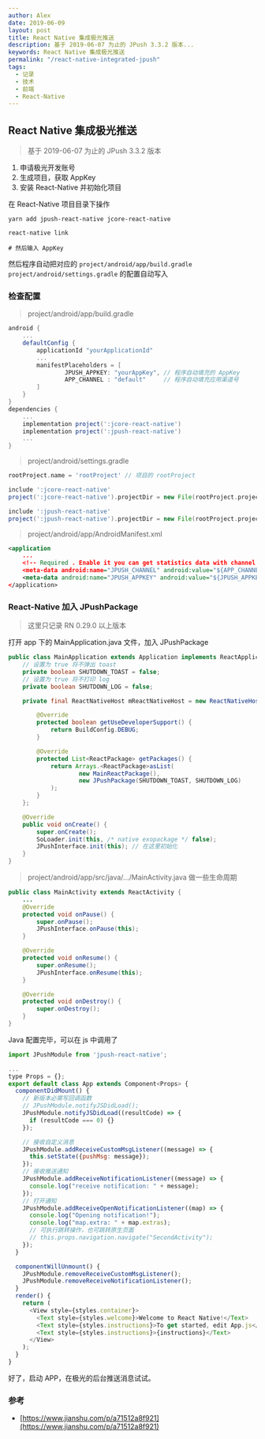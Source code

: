 ```yaml
---
author: Alex
date: 2019-06-09
layout: post
title: React Native 集成极光推送
description: 基于 2019-06-07 为止的 JPush 3.3.2 版本...
keywords: React Native 集成极光推送
permalink: "/react-native-integrated-jpush"
tags:
  - 记录
  - 技术
  - 前端
  - React-Native
---
```


## React Native 集成极光推送

> 基于 2019-06-07 为止的 JPush 3.3.2 版本

1. 申请极光开发账号
2. 生成项目，获取 AppKey
3. 安装 React-Native 并初始化项目

在 React-Native 项目目录下操作

```shell
yarn add jpush-react-native jcore-react-native

react-native link

# 然后输入 AppKey
```

然后程序自动把对应的 `project/android/app/build.gradle` `project/android/settings.gradle` 的配置自动写入

### 检查配置

> project/android/app/build.gradle

```gradle
android {
    ...
    defaultConfig {
        applicationId "yourApplicationId"
        ...
        manifestPlaceholders = [
                JPUSH_APPKEY: "yourAppKey", // 程序自动填充的 AppKey
                APP_CHANNEL : "default"     // 程序自动填充应用渠道号
        ]
    }
}
dependencies {
    ...
    implementation project(':jcore-react-native')
    implementation project(':jpush-react-native')
    ...
}
```

> project/android/settings.gradle

```gradle
rootProject.name = 'rootProject' // 项目的 rootProject

include ':jcore-react-native'
project(':jcore-react-native').projectDir = new File(rootProject.projectDir, '../node_modules/jcore-react-native/android')

include ':jpush-react-native'
project(':jpush-react-native').projectDir = new File(rootProject.projectDir, '../node_modules/jpush-react-native/android')
```

> project/android/app/AndroidManifest.xml

```xml
<application
    ...
    <!-- Required . Enable it you can get statistics data with channel -->
    <meta-data android:name="JPUSH_CHANNEL" android:value="${APP_CHANNEL}"/>
    <meta-data android:name="JPUSH_APPKEY" android:value="${JPUSH_APPKEY}"/>
</application>
```

### React-Native 加入 JPushPackage

> 这里只记录 RN 0.29.0 以上版本

打开 app 下的 MainApplication.java 文件，加入 JPushPackage

```java
public class MainApplication extends Application implements ReactApplication {
    // 设置为 true 将不弹出 toast
    private boolean SHUTDOWN_TOAST = false;
    // 设置为 true 将不打印 log
    private boolean SHUTDOWN_LOG = false;

    private final ReactNativeHost mReactNativeHost = new ReactNativeHost(this) {

        @Override
        protected boolean getUseDeveloperSupport() {
            return BuildConfig.DEBUG;
        }

        @Override
        protected List<ReactPackage> getPackages() {
            return Arrays.<ReactPackage>asList(
                    new MainReactPackage(),
                    new JPushPackage(SHUTDOWN_TOAST, SHUTDOWN_LOG)
            );
        }
    };

    @Override
    public void onCreate() {
        super.onCreate();
        SoLoader.init(this, /* native exopackage */ false);
        JPushInterface.init(this); // 在这里初始化
    }
}
```

> project/android/app/src/java/.../MainActivity.java 做一些生命周期

```java
public class MainActivity extends ReactActivity {
    ...
    @Override
    protected void onPause() {
        super.onPause();
        JPushInterface.onPause(this);
    }

    @Override
    protected void onResume() {
        super.onResume();
        JPushInterface.onResume(this);
    }

    @Override
    protected void onDestroy() {
        super.onDestroy();
    }
}
```

Java 配置完毕，可以在 js 中调用了

```js
import JPushModule from 'jpush-react-native';

...
type Props = {};
export default class App extends Component<Props> {
  componentDidMount() {
    // 新版本必需写回调函数
    // JPushModule.notifyJSDidLoad();
    JPushModule.notifyJSDidLoad((resultCode) => {
      if (resultCode === 0) {}
    });

    // 接收自定义消息
    JPushModule.addReceiveCustomMsgListener((message) => {
      this.setState({pushMsg: message});
    });
    // 接收推送通知
    JPushModule.addReceiveNotificationListener((message) => {
      console.log("receive notification: " + message);
    });
    // 打开通知
    JPushModule.addReceiveOpenNotificationListener((map) => {
      console.log("Opening notification!");
      console.log("map.extra: " + map.extras);
      // 可执行跳转操作，也可跳转原生页面
      // this.props.navigation.navigate("SecondActivity");
    });
  }

  componentWillUnmount() {
    JPushModule.removeReceiveCustomMsgListener();
    JPushModule.removeReceiveNotificationListener();
  }
  render() {
    return (
      <View style={styles.container}>
        <Text style={styles.welcome}>Welcome to React Native!</Text>
        <Text style={styles.instructions}>To get started, edit App.js</Text>
        <Text style={styles.instructions}>{instructions}</Text>
      </View>
    );
  }
}
```

好了，启动 APP，在极光的后台推送消息试试。

### 参考

- [https://www.jianshu.com/p/a71512a8f921](https://www.jianshu.com/p/a71512a8f921)
